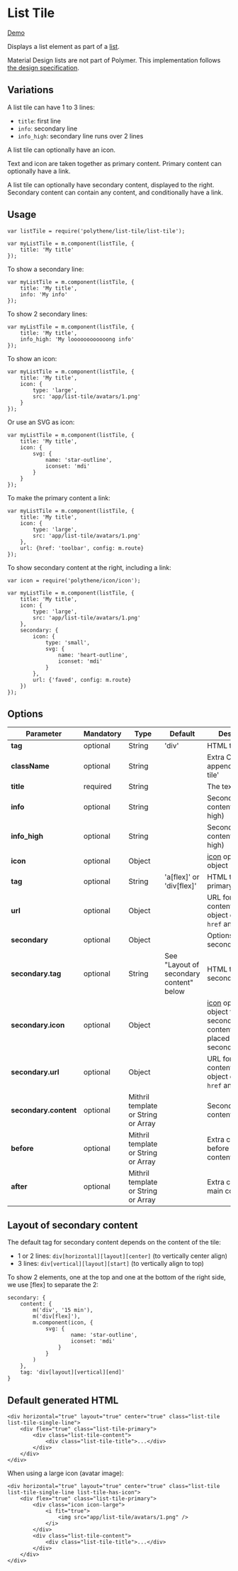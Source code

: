 # List Tile

<a class="btn-demo" href="http://arthurclemens.github.io/Polythene-Examples/list-tile.html">Demo</a>

Displays a list element as part of a [list](#list).

Material Design lists are not part of Polymer. This implementation follows [the design specification](http://www.google.com/design/spec/components/lists.html).


## Variations

A list tile can have 1 to 3 lines:

* `title`: first line
* `info`: secondary line
* `info_high`: secondary line runs over 2 lines

A list tile can optionally have an icon.

Text and icon are taken together as primary content. Primary content can optionally have a link.

A list tile can optionally have secondary content, displayed to the right. Secondary content can contain any content, and conditionally have a link.


## Usage

	var listTile = require('polythene/list-tile/list-tile');

	var myListTile = m.component(listTile, {
		title: 'My title'
	});

To show a secondary line:

	var myListTile = m.component(listTile, {
		title: 'My title',
		info: 'My info'
	});

To show 2 secondary lines:

	var myListTile = m.component(listTile, {
		title: 'My title',
		info_high: 'My loooooooooooong info'
	});

To show an icon:

	var myListTile = m.component(listTile, {
		title: 'My title',
		icon: {
		    type: 'large',
		    src: 'app/list-tile/avatars/1.png'
		}
	});

Or use an SVG as icon:

	var myListTile = m.component(listTile, {
		title: 'My title',
		icon: {
            svg: {
                name: 'star-outline',
                iconset: 'mdi'
            }
        }
	});

To make the primary content a link:

	var myListTile = m.component(listTile, {
		title: 'My title',
		icon: {
		    type: 'large',
		    src: 'app/list-tile/avatars/1.png'
		},
		url: {href: 'toolbar', config: m.route}
	});

To show secondary content at the right, including a link:

	var icon = require('polythene/icon/icon');

	var myListTile = m.component(listTile, {
		title: 'My title',
		icon: {
		    type: 'large',
		    src: 'app/list-tile/avatars/1.png'
		},
		secondary: {
			icon: {
	            type: 'small',
	            svg: {
	                name: 'heart-outline',
	                iconset: 'mdi'
	            }
			},
			url: {'faved', config: m.route}
        })
	});
                            


## Options

| **Parameter** |  **Mandatory** | **Type** | **Default** | **Description** |
| ------------- | -------------- | -------- | ----------- | --------------- |
| **tag** | optional | String | 'div' | HTML tag |
| **className** | optional | String |  | Extra CSS class appended to 'list-tile' |
| **title** | required | String | | The text content |
| **info** | optional | String | | Secondary text content (1 line high) |
| **info_high** | optional | String | | Secondary text content (2 lines high) |
| **icon** | optional | Object |  | [icon](#icon) options object |
| **tag** | optional | String | 'a[flex]' or 'div[flex]' | HTML tag for primary content |
| **url** | optional | Object | | URL for primary content; options object containing `href` and `config` |
| **secondary** | optional | Object | | Options for secondary content |
| **secondary.tag** | optional | String | See "Layout of secondary content" below | HTML tag for secondary content |
| **secondary.icon** | optional | Object |  | [icon](#icon) options object for icon in secondary content; will be placed above secondary.content |
| **secondary.url** | optional | Object | | URL for secondary content; options object containing `href` and `config` |
| **secondary.content** | optional | Mithril template or String or Array | | Secondary content |
| **before** | optional | Mithril template or String or Array | | Extra content before main content |
| **after** | optional | Mithril template or String or Array | | Extra content after main content |


## Layout of secondary content

The default tag for secondary content depends on the content of the tile:

* 1 or 2 lines: `div[horizontal][layout][center]` (to vertically center align)
* 3 lines: `div[vertical][layout][start]` (to vertically align to top)

To show 2 elements, one at the top and one at the bottom of the right side, we use [flex] to separate the 2:

	secondary: {
		content: {
		    m('div', '15 min'),
		    m('div[flex]'),
		    m.component(icon, {
		        svg: {
		                name: 'star-outline',
		                iconset: 'mdi'
		            }
		        }
		    )
		},
	    tag: 'div[layout][vertical][end]'
	}


## Default generated HTML

	<div horizontal="true" layout="true" center="true" class="list-tile list-tile-single-line">
	    <div flex="true" class="list-tile-primary">
	        <div class="list-tile-content">
	            <div class="list-tile-title">...</div>
	        </div>
	    </div>
	</div>

When using a large icon (avatar image):

	<div horizontal="true" layout="true" center="true" class="list-tile list-tile-single-line list-tile-has-icon">
	    <div flex="true" class="list-tile-primary">
	        <div class="icon icon-large">
	            <i fit="true">
	                <img src="app/list-tile/avatars/1.png" />
                </i>
            </div>
            <div class="list-tile-content">
                <div class="list-tile-title">...</div>
            </div>
        </div>
    </div>

